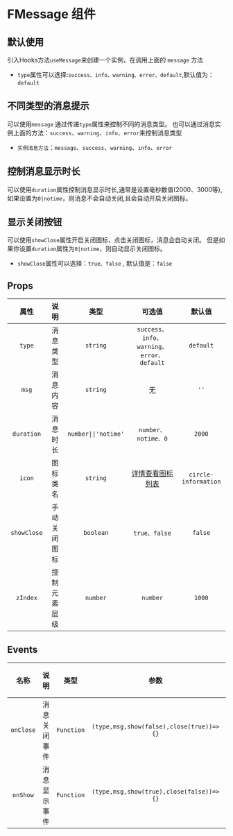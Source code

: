 # FMessage 组件

## 默认使用

引入Hooks方法`useMessage`来创建一个实例，在调用上面的 `message` 方法
- `type`属性可以选择:`success、info、warning、error、default`,默认值为：`default`

<nsdemo filePath="message/index.vue"/>

## 不同类型的消息提示

可以使用`message` 通过传递`type`属性来控制不同的消息类型。
也可以通过消息实例上面的方法：`success`、`warning`、`info`、`error`来控制消息类型
- `实例消息方法`：`message`、`success`、`warning`、`info`、`error`
<nsdemo filePath="message/msgType.vue"></nsdemo>

## 控制消息显示时长
可以使用`duration`属性控制消息显示时长,通常是设置毫秒数值(2000、3000等),如果设置为`0|notime`，则消息不会自动关闭,且会自动开启关闭图标。
<nsdemo filePath="message/msgDuration.vue"></nsdemo>

## 显示关闭按钮
可以使用`showClose`属性开启关闭图标，点击关闭图标，消息会自动关闭。
但是如果你设置`duration`属性为`0|notime`，则自动显示关闭图标。
- `showClose`属性可以选择：`true、false` , 默认值是：`false`
<nsdemo filePath="message/msgShowClose.vue"></nsdemo>

## Props

| 属性 | 说明 | 类型 | 可选值 | 默认值 |
| :--: | :--: | :--: | :--: | :--: |
| `type` | 消息类型 | `string` | `success、info、warning、error、default` | `default` |
| `msg` | 消息内容 | `string` | 无 | `''` |
| `duration` | 消息时长 | `number\|\|'notime'` | `number、notime、0` | `2000` |
| `icon` | 图标类名 | `string` | [详情查看图标列表](../icon/#图标列表) | `circle-information` |
| `showClose` | 手动关闭图标 | `boolean` | `true、false` | `false` |
| `zIndex` | 控制元素层级 | `number` | `number` | `1000` |


## Events

| 名称 | 说明 | 类型 | 参数 | 返回值 |
| :--: | :--: | :--: | :--: | :--: |
| `onClose` | 消息关闭事件 | `Function` | `(type,msg,show(false),close(true))=>{}` | 无 |
| `onShow` | 消息显示事件 | `Function` |`(type,msg,show(true),close(false))=>{}` | 无 |